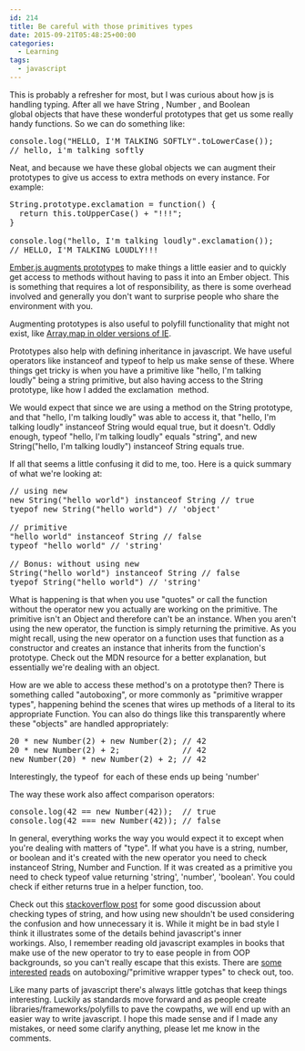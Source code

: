 ```yaml
---
id: 214
title: Be careful with those primitives types
date: 2015-09-21T05:48:25+00:00
categories:
  - Learning
tags:
  - javascript
---
```

This is probably a refresher for most, but I was curious about how js is handling typing. After all we have <span class="lang:default decode:true crayon-inline ">String</span> , <span class="lang:default decode:true crayon-inline ">Number</span> , and <span class="lang:default decode:true crayon-inline">Boolean</span>  global objects that have these wonderful prototypes that get us some really handy functions. So we can do something like:

<pre class="lang:js decode:true">console.log("HELLO, I'M TALKING SOFTLY".toLowerCase());
// hello, i'm talking softly</pre>

Neat, and because we have these global objects we can augment their prototypes to give us access to extra methods on every instance. For example:

<pre class="lang:js decode:true">String.prototype.exclamation = function() {
  return this.toUpperCase() + "!!!";
}

console.log("hello, I'm talking loudly".exclamation());
// HELLO, I'M TALKING LOUDLY!!!</pre>

[Ember.js augments prototypes](http://guides.emberjs.com/v1.10.0/configuring-ember/disabling-prototype-extensions/) to make things a little easier and to quickly get access to methods without having to pass it into an Ember object. This is something that requires a lot of responsibility, as there is some overhead involved and generally you don't want to surprise people who share the environment with you.

Augmenting prototypes is also useful to polyfill functionality that might not exist, like [Array.map in older versions of IE](https://developer.mozilla.org/en-US/docs/Web/JavaScript/Reference/Global_Objects/Array/map#Polyfill).

Prototypes also help with defining inheritance in javascript. We have useful operators like <span class="lang:default decode:true crayon-inline">instanceof</span> and <span class="lang:default decode:true crayon-inline">typeof</span> to help us make sense of these. Where things get tricky is when you have a primitive like <span class="lang:default decode:true crayon-inline">"hello, I'm talking loudly"</span> being a string primitive, but also having access to the <span class="lang:default decode:true crayon-inline ">String</span>  prototype, like how I added the <span class="lang:default decode:true crayon-inline">exclamation</span>  method.

We would expect that since we are using a method on the <span class="lang:default decode:true crayon-inline ">String</span> prototype, and that <span class="lang:default decode:true crayon-inline">"hello, I'm talking loudly"</span> was able to access it, that "hello, I'm talking loudly" instanceof String would equal true, but it doesn't. Oddly enough, typeof "hello, I'm talking loudly" equals "string", and new String("hello, I'm talking loudly") instanceof String equals true.

If all that seems a little confusing it did to me, too. Here is a quick summary of what we're looking at:

<pre class="lang:default decode:true">// using new
new String("hello world") instanceof String // true
tyepof new String("hello world") // 'object'

// primitive
"hello world" instanceof String // false
typeof "hello world" // 'string'

// Bonus: without using new
String("hello world") instanceof String // false
tyepof String("hello world") // 'string'</pre>

What is happening is that when you use "quotes" or call the function without the operator <span class="lang:default decode:true crayon-inline">new</span> you actually are working on the primitive. The primitive isn't an Object and therefore can't be an instance. When you aren't using the <span class="lang:default decode:true crayon-inline">new</span> operator, the function is simply returning the primitive. As you might recall, using the <span class="lang:default decode:true crayon-inline">new</span> operator on a function uses that function as a constructor and creates an instance that inherits from the function's prototype. Check out the MDN resource for a better explanation, but essentially we're dealing with an object.

How are we able to access these method's on a prototype then? There is something called "autoboxing", or more commonly as "primitive wrapper types", happening behind the scenes that wires up methods of a literal to its appropriate Function. You can also do things like this transparently where these "objects" are handled appropriately:

<pre class="lang:default decode:true">20 * new Number(2) + new Number(2); // 42
20 * new Number(2) + 2;             // 42
new Number(20) * new Number(2) + 2; // 42</pre>

Interestingly, the <span class="lang:default decode:true crayon-inline ">typeof</span>  for each of these ends up being <span class="lang:default decode:true crayon-inline ">'number'</span>

The way these work also affect comparison operators:

<pre class="lang:default decode:true">console.log(42 == new Number(42));  // true
console.log(42 === new Number(42)); // false</pre>

In general, everything works the way you would expect it to except when you're dealing with matters of "type". If what you have is a string, number, or boolean and it's created with the new operator you need to check instanceof String, Number and Function. If it was created as a primitive you need to check typeof value returning 'string', 'number', 'boolean'. You could check if either returns true in a helper function, too.

Check out this [stackoverflow post](http://stackoverflow.com/questions/4059147/check-if-a-variable-is-a-string) for some good discussion about checking types of string, and how using <span class="lang:default decode:true crayon-inline">new</span> shouldn't be used considering the confusion and how unnecessary it is. While it might be in bad style I think it illustrates some of the details behind javascript's inner workings. Also, I remember reading old javascript examples in books that make use of the new operator to try to ease people in from OOP backgrounds, so you can't really escape that this exists. There are [some](http://adripofjavascript.com/blog/drips/javascripts-primitive-wrapper-objects.html) [interested](http://stackoverflow.com/questions/17216847/does-javascript-autobox) [reads](https://www.d.umn.edu/~gshute/cs5741/lectures/javascript/javascript-as-ool.html) on autoboxing/"primitive wrapper types" to check out, too.

Like many parts of javascript there's always little gotchas that keep things interesting. Luckily as standards move forward and as people create libraries/frameworks/polyfills to pave the cowpaths, we will end up with an easier way to write javascript. I hope this made sense and if I made any mistakes, or need some clarify anything, please let me know in the comments.